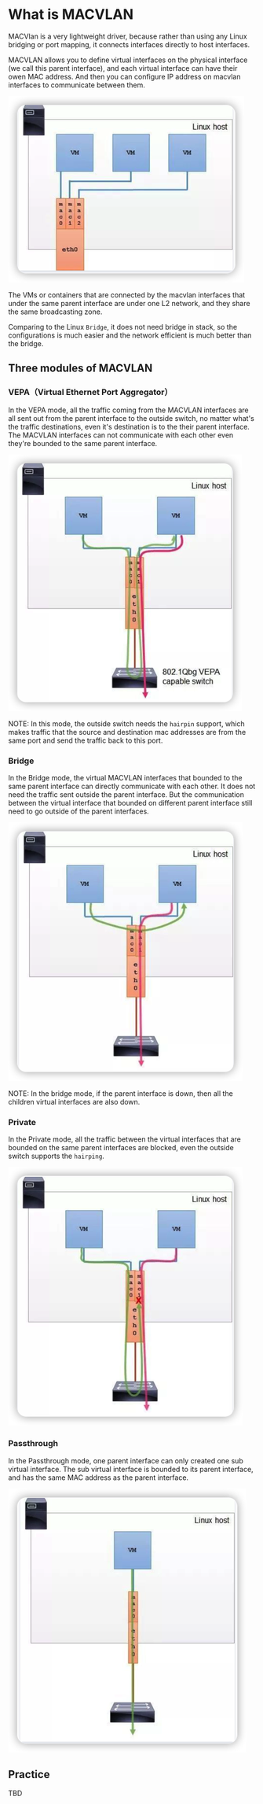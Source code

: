 # What is MACVLAN

MACVlan is a very lightweight driver, because rather than using any Linux bridging or port mapping, it connects interfaces directly to host interfaces.

MACVLAN allows you to define virtual interfaces on the physical interface (we call this parent interface), and each virtual interface can have their owen MAC address. And then you can configure IP address on macvlan interfaces to communicate between them.

![MACVLAN Description](../pic/macvlan%20-%20description.png)

The VMs or containers that are connected by the macvlan interfaces that under the same parent interface are under one L2 network, and they share the same broadcasting zone.

Comparing to the Linux `Bridge`, it does not need bridge in stack, so the configurations is much easier and the network efficient is much better than the bridge.

## Three modules of MACVLAN

### VEPA（Virtual Ethernet Port Aggregator）

In the VEPA mode, all the traffic coming from the MACVLAN interfaces are all sent out from the parent interface to the outside switch, no matter what's the traffic destinations, even it's destination is to the their parent interface. The MACVLAN interfaces can not communicate with each other even they're bounded to the same parent interface.

![VEPA](../pic/macvlan%20-%20vepa.png)

NOTE: In this mode, the outside switch needs the `hairpin` support, which makes traffic that the source and destination mac addresses are from the same port and send the traffic back to this port.

### Bridge

In the Bridge mode, the virtual MACVLAN interfaces that bounded to the same parent interface can directly communicate with each other. It does not need the traffic sent outside the parent interface. But the communication between the virtual interface that bounded on different parent interface still need to go outside of the parent interfaces.

![Bridge](../pic/macvlan%20-%20bridge.png)

NOTE: In the bridge mode, if the parent interface is down, then all the children virtual interfaces are also down.

### Private

In the Private mode, all the traffic between the virtual interfaces that are bounded on the same parent interfaces are blocked, even the outside switch supports the `hairping`.

![Private](../pic/macvlan%20-%20private.png)

### Passthrough

In the Passthrough mode, one parent interface can only created one sub virtual interface. The sub virtual interface is bounded to its parent interface, and has the same MAC address as the parent interface.

![Passthrough](../pic/macvlan%20-%20passthrough.png)

## Practice

TBD
